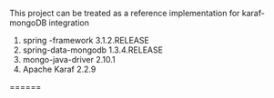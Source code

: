 This project can be treated as a reference implementation for karaf-mongoDB integration

1. spring -framework 3.1.2.RELEASE
2. spring-data-mongodb 1.3.4.RELEASE
3. mongo-java-driver 2.10.1
4. Apache Karaf 2.2.9

======
